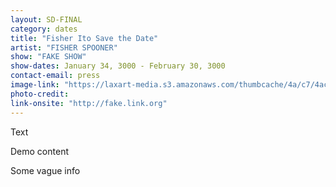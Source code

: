 ```yaml
---
layout: SD-FINAL
category: dates
title: "Fisher Ito Save the Date"
artist: "FISHER SPOONER"
show: "FAKE SHOW"
show-dates: January 34, 3000 - February 30, 3000
contact-email: press
image-link: "https://laxart-media.s3.amazonaws.com/thumbcache/4a/c7/4ac7e79548ff9fe6b07924020e6bd21a.jpg"
photo-credit:
link-onsite: "http://fake.link.org"
---
```


Text

Demo content

Some vague info